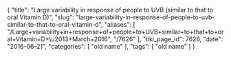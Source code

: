 {
    "title": "Large variability in response of people to UVB (similar to that to oral Vitamin D)",
    "slug": "large-variability-in-response-of-people-to-uvb-similar-to-that-to-oral-vitamin-d",
    "aliases": [
        "/Large+variability+in+response+of+people+to+UVB+similar+to+that+to+oral+Vitamin+D+\u2013+March+2016",
        "/7626"
    ],
    "tiki_page_id": 7626,
    "date": "2016-06-21",
    "categories": [
        "old name"
    ],
    "tags": [
        "old name"
    ]
}